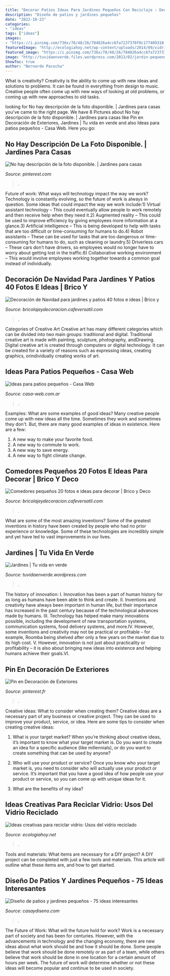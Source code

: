 ```yaml
---
title: "Decorar Patios Ideas Para Jardines Pequeños Con Reciclaje : Decoración De Navidad Para Jardines Y Patios 40 Fotos E Ideas"
description: "Diseño de patios y jardines pequeños"
date: "2022-10-23"
categories:
- "ideas"
tags: ["ideas"]
images:
- "https://i.pinimg.com/736x/78/48/26/784826a4cc6fa7237370f0c177409310.jpg"
featuredImage: "http://ecologiahoy.net/wp-content/uploads/2014/09/vidrioincreibles-ideas-creativas-para-reciclar-botellas-de-vidrio-17.jpg"
featured_image: "https://i.pinimg.com/736x/78/48/26/784826a4cc6fa7237370f0c177409310.jpg"
image: "http://tuvidaenverde.files.wordpress.com/2013/02/jardin-pequeno-1.jpg"
ShowToc: true
author: "Bernardo Pacocha"
---
```



What is creativity?
Creativity is the ability to come up with new ideas and solutions to problems. It can be found in everything from design to music. Creative people often come up with new ways of looking at old problems, or coming up with new approaches to old tasks.

	

		
looking for No hay descripción de la foto disponible. | Jardines para casas you've came to the right page. We have 8 Pictures about No hay descripción de la foto disponible. | Jardines para casas like Pin en Decoración de Exteriores, Jardines | Tu vida en verde and also Ideas para patios pequeños - Casa Web. Here you go:
		
    
## No Hay Descripción De La Foto Disponible. | Jardines Para Casas

<img loading=lazy src="https://i.pinimg.com/736x/78/48/26/784826a4cc6fa7237370f0c177409310.jpg" onerror="this.onerror=null;this.src='https://tse2.mm.bing.net/th?id=OIP.HjhrEZ3FVT9OE0gKgSKs2gHaFd&amp;pid=15.1';" alt="No hay descripción de la foto disponible. | Jardines para casas">

_Source: pinterest.com_

>. 

	

Future of work: What ways will technology impact the way we work?
Technology is constantly evolving, so the future of work is always in question. Some ideas that could impact the way we work include:1) Virtual assistant technology – This could eventually allow people to work remotely and then receive help when they need it.2) Augmented reality – This could be used to improve efficiency by giving employees more information at a glance.3) Artificial intelligence – This is being developed to help with tasks that are too difficult or time-consuming for humans to do.4) Robot assistants – These can be used for tasks that are too dangerous or time- consuming for humans to do, such as cleaning or laundry.5) Driverless cars – These cars don’t have drivers, so employees would no longer have to worry about getting lost in the traffic.6) Collaborative working environment – This would involve employees working together towards a common goal instead of individually.

    
## Decoración De Navidad Para Jardines Y Patios 40 Fotos E Ideas | Brico Y

<img loading=lazy src="https://bricolajeydecoracion.cafeversatil.com/wp-content/uploads/2016/08/008-19.jpg" onerror="this.onerror=null;this.src='https://tse4.mm.bing.net/th?id=OIP.kvI2tJJ8C8BpfbnIERu6vQHaIJ&amp;pid=15.1';" alt="Decoración de Navidad para jardines y patios 40 fotos e ideas | Brico y">

_Source: bricolajeydecoracion.cafeversatil.com_

>. 

	

Categories of Creative Art
Creative art has many different categories which can be divided into two main groups: traditional and digital. Traditional creative art is made with painting, sculpture, photography, andDrawing. Digital creative art is created through computers or digital technology. It can be created for a variety of reasons such as expressing ideas, creating graphics, orindividually creating works of art.

    
## Ideas Para Patios Pequeños - Casa Web

<img loading=lazy src="https://casa-web.com.ar/wp-content/uploads/2020/05/Patio-pequeño-moderno-minimalista-sin-cesped-494x600.jpg" onerror="this.onerror=null;this.src='https://tse1.mm.bing.net/th?id=OIP.KsV51v_HaH1-xA-0EJ7bRAHaI_&amp;pid=15.1';" alt="Ideas para patios pequeños - Casa Web">

_Source: casa-web.com.ar_

>. 

	

Examples: What are some examples of good ideas?
Many creative people come up with new ideas all the time. Sometimes they work and sometimes they don't. But, there are many good examples of ideas in existence. Here are a few: 
1) A new way to make your favorite food. 
2) A new way to commute to work. 
3) A new way to save energy. 
4) A new way to fight climate change.

    
## Comedores Pequeños 20 Fotos E Ideas Para Decorar | Brico Y Deco

<img loading=lazy src="https://bricolajeydecoracion.cafeversatil.com/wp-content/uploads/2010/05/eab1554202a8c599_9323-w500-h666-b0-p0-contemporary-dining-room-e1475307758196.jpg" onerror="this.onerror=null;this.src='https://tse2.mm.bing.net/th?id=OIP.QyNuXcUNssOxCWuFwMA_rAHaJ3&amp;pid=15.1';" alt="Comedores pequeños 20 fotos e ideas para decorar | Brico y Deco">

_Source: bricolajeydecoracion.cafeversatil.com_

>. 

	

What are some of the most amazing inventions?
Some of the greatest inventions in history have been created by people who had no prior experience or knowledge. Some of these technologies are incredibly simple and yet have led to vast improvements in our lives.

    
## Jardines | Tu Vida En Verde

<img loading=lazy src="http://tuvidaenverde.files.wordpress.com/2013/02/jardin-pequeno-1.jpg" onerror="this.onerror=null;this.src='https://tse3.mm.bing.net/th?id=OIP.W-p6J5fQ2Oh6LMvKDIF-PgHaE8&amp;pid=15.1';" alt="Jardines | Tu vida en verde">

_Source: tuvidaenverde.wordpress.com_

>. 

	

The history of innovation:
I. Innovation has been a part of human history for as long as humans have been able to think and create. II. Inventions and creativity have always been important in human life, but their importance has increased in the past century because of the technological advances made by humans. III. Technology has helped make many innovations possible, including the development of new transportation systems, communication systems, food delivery systems, and more.IV. However, some inventions and creativity may not be practical or profitable – for example, Roomba being shelved after only a few years on the market due to its high cost. V. However, innovation is not just about practicality or profitability – it is also about bringing new ideas into existence and helping humans achieve their goals.VI.

    
## Pin En Decoración De Exteriores

<img loading=lazy src="https://i.pinimg.com/736x/fb/f7/a6/fbf7a66f346a82daa9a5b5961e99e255.jpg" onerror="this.onerror=null;this.src='https://tse4.mm.bing.net/th?id=OIP.bPj-X2nT15Zw-XOySozDwwHaLG&amp;pid=15.1';" alt="Pin en Decoración de Exteriores">

_Source: pinterest.fr_

>. 

	

Creative ideas: What to consider when creating them?
Creative ideas are a necessary part of any business or creative project. They can be used to improve your product, service, or idea. Here are some tips to consider when creating creative ideas:
1. What is your target market? When you’re thinking about creative ideas, it’s important to know what your target market is. Do you want to create an idea for a specific audience (like millennials), or do you want to create something that can be used by anyone?

2. Who will use your product or service? Once you know who your target market is, you need to consider who will actually use your product or service. It’s important that you have a good idea of how people use your product or service, so you can come up with unique ideas for it.

3. What are the benefits of my idea?

    
## Ideas Creativas Para Reciclar Vidrio: Usos Del Vidrio Reciclado

<img loading=lazy src="http://ecologiahoy.net/wp-content/uploads/2014/09/vidrioincreibles-ideas-creativas-para-reciclar-botellas-de-vidrio-17.jpg" onerror="this.onerror=null;this.src='https://tse1.mm.bing.net/th?id=OIP.xhefbkt9Ow-h6ga068HWqwHaLI&amp;pid=15.1';" alt="Ideas creativas para reciclar vidrio: Usos del vidrio reciclado">

_Source: ecologiahoy.net_

>. 

	

Tools and materials: What items are necessary for a DIY project?
A DIY project can be completed with just a few tools and materials. This article will outline what these items are, and how to get started.

    
## Diseño De Patios Y Jardines Pequeños - 75 Ideas Interesantes

<img loading=lazy src="https://casaydiseno.com/wp-content/uploads/2016/03/original-patio.estilo.-rusticp.jpg" onerror="this.onerror=null;this.src='https://tse3.mm.bing.net/th?id=OIP.sgjgvakSQ79XeQIBZ-xljAHaE7&amp;pid=15.1';" alt="Diseño de patios y jardines pequeños - 75 ideas interesantes">

_Source: casaydiseno.com_

>. 

	

The Future of Work: What will the future hold for work?
Work is a necessary part of society and has been for centuries. However, with the advancements in technology and the changing economy, there are new ideas about what work should be and how it should be done. Some people believe that work should be done remotely or as part of a team, while others believe that work should be done in one location for a certain amount of hours per week. The future of work will determine whether or not these ideas will become popular and continue to be used in society.

